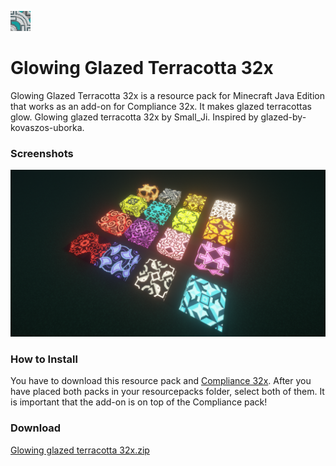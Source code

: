 ![Pack Icon](https://raw.githubusercontent.com/SmallJii/Glowing-glazed-terracotta-32x/main/pack.png)

# Glowing Glazed Terracotta 32x

Glowing Glazed Terracotta 32x is a resource pack for Minecraft Java Edition that works as an add-on for Compliance 32x.
It makes glazed terracottas glow.
Glowing glazed terracotta 32x by Small_Ji.
Inspired by glazed-by-kovaszos-uborka.

### Screenshots
![Minecraft Screenshot](https://raw.githubusercontent.com/SmallJii/Glowing-glazed-terracotta-32x/main/preview.jpg)

### How to Install
You have to download this resource pack and [Compliance 32x](https://compliancepack.net/downloads).
After you have placed both packs in your resourcepacks folder, select both of them.
It is important that the add-on is on top of the Compliance pack!

### Download
[Glowing glazed terracotta 32x.zip](https://raw.githubusercontent.com/SmallJii/Glowing-glazed-terracotta-32x/e35e5c631fdb773fe8f38212185eb0bc3349d233/Glowing%20glazed%20terracotta%2032x.zip)

